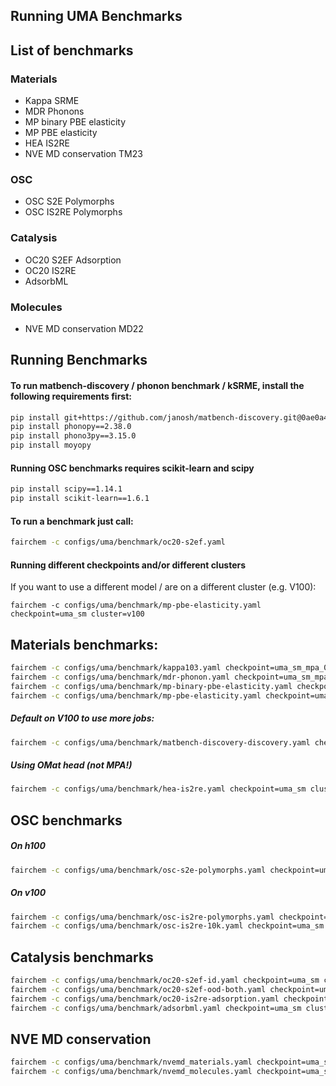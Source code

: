 Running UMA Benchmarks
-----------------------
## List of benchmarks

### Materials
- Kappa SRME
- MDR Phonons
- MP binary PBE elasticity
- MP PBE elasticity
- HEA IS2RE
- NVE MD conservation TM23

### OSC
- OSC S2E Polymorphs
- OSC IS2RE Polymorphs

### Catalysis
- OC20 S2EF Adsorption
- OC20 IS2RE
- AdsorbML

### Molecules
- NVE MD conservation MD22

## Running Benchmarks

#### To run matbench-discovery / phonon benchmark / kSRME, install the following requirements first:

```bash
pip install git+https://github.com/janosh/matbench-discovery.git@0ae0a46ce767f12c252340970f1285b1c2d3fe23
pip install phonopy==2.38.0
pip install phono3py==3.15.0
pip install moyopy
```

#### Running OSC benchmarks requires scikit-learn and scipy
```bash
pip install scipy==1.14.1
pip install scikit-learn==1.6.1
```

#### To run a benchmark just call:
```bash
fairchem -c configs/uma/benchmark/oc20-s2ef.yaml
```

#### Running different checkpoints and/or different clusters
If you want to use a different model / are on a different cluster (e.g. V100):

```
fairchem -c configs/uma/benchmark/mp-pbe-elasticity.yaml checkpoint=uma_sm cluster=v100
```

## Materials benchmarks:
```bash
fairchem -c configs/uma/benchmark/kappa103.yaml checkpoint=uma_sm_mpa_0428 cluster=h100
fairchem -c configs/uma/benchmark/mdr-phonon.yaml checkpoint=uma_sm_mpa_0428 cluster=h100
fairchem -c configs/uma/benchmark/mp-binary-pbe-elasticity.yaml checkpoint=uma_sm_mpa_0428 cluster=h100
fairchem -c configs/uma/benchmark/mp-pbe-elasticity.yaml checkpoint=uma_sm_mpa_0428 cluster=h100
```
##### Default on V100 to use more jobs:

```bash
fairchem -c configs/uma/benchmark/matbench-discovery-discovery.yaml checkpoint=uma_sm_mpa_0428 cluster=v100
```

##### Using OMat head (not MPA!)
```bash
fairchem -c configs/uma/benchmark/hea-is2re.yaml checkpoint=uma_sm cluster=h100
```

## OSC benchmarks

##### On h100
```bash
fairchem -c configs/uma/benchmark/osc-s2e-polymorphs.yaml checkpoint=uma_sm cluster=h100
```
##### On v100

```bash
fairchem -c configs/uma/benchmark/osc-is2re-polymorphs.yaml checkpoint=uma_sm cluster=v100
fairchem -c configs/uma/benchmark/osc-is2re-10k.yaml checkpoint=uma_sm cluster=v100
```

## Catalysis benchmarks
```bash
fairchem -c configs/uma/benchmark/oc20-s2ef-id.yaml checkpoint=uma_sm cluster=h100
fairchem -c configs/uma/benchmark/oc20-s2ef-ood-both.yaml checkpoint=uma_sm cluster=h100
fairchem -c configs/uma/benchmark/oc20-is2re-adsorption.yaml checkpoint=uma_sm cluster=h100
fairchem -c configs/uma/benchmark/adsorbml.yaml checkpoint=uma_sm cluster=h100
```

## NVE MD conservation
```bash
fairchem -c configs/uma/benchmark/nvemd_materials.yaml checkpoint=uma_sm cluster=h100
fairchem -c configs/uma/benchmark/nvemd_molecules.yaml checkpoint=uma_sm cluster=h100
```
